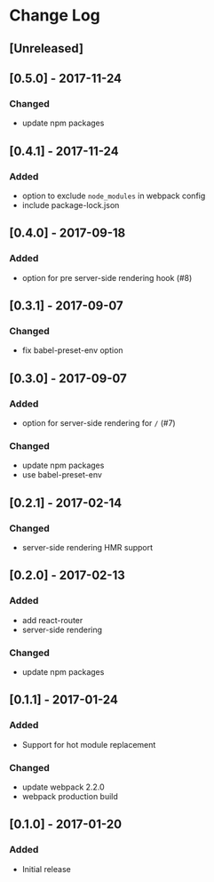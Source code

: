 # Change Log

## [Unreleased]

## [0.5.0] - 2017-11-24
### Changed
- update npm packages

## [0.4.1] - 2017-11-24
### Added
- option to exclude `node_modules` in webpack config
- include package-lock.json

## [0.4.0] - 2017-09-18
### Added
- option for pre server-side rendering hook (#8)

## [0.3.1] - 2017-09-07
### Changed
- fix babel-preset-env option

## [0.3.0] - 2017-09-07
### Added
- option for server-side rendering for `/` (#7)

### Changed
- update npm packages
- use babel-preset-env

## [0.2.1] - 2017-02-14
### Changed
- server-side rendering HMR support

## [0.2.0] - 2017-02-13
### Added
- add react-router
- server-side rendering

### Changed
- update npm packages

## [0.1.1] - 2017-01-24
### Added
- Support for hot module replacement

### Changed
- update webpack 2.2.0
- webpack production build

## [0.1.0] - 2017-01-20
### Added
- Initial release
